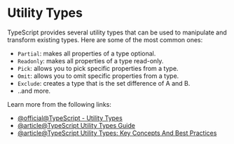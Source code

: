 # Utility Types

TypeScript provides several utility types that can be used to manipulate and transform existing types. Here are some of the most common ones:

- `Partial`: makes all properties of a type optional.
- `Readonly`: makes all properties of a type read-only.
- `Pick`: allows you to pick specific properties from a type.
- `Omit`: allows you to omit specific properties from a type.
- `Exclude`: creates a type that is the set difference of A and B.
- ..and more.

Learn more from the following links:

- [@official@TypeScript - Utility Types](https://www.typescriptlang.org/docs/handbook/utility-types.html)
- [@article@TypeScript Utility Types Guide](https://camchenry.com/blog/typescript-utility-types)
- [@article@TypeScript Utility Types: Key Concepts And Best Practices](https://marketsplash.com/tutorials/typescript/typescript-utility-types/)
